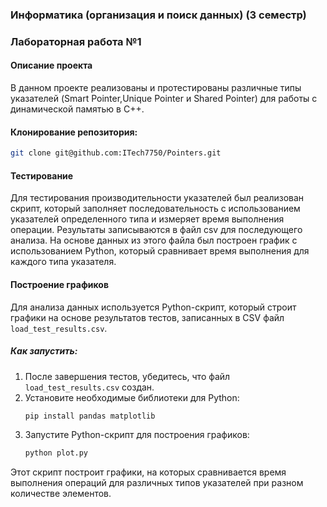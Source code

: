 
### Информатика (организация и поиск данных) (3 семестр) 
### Лабораторная работа №1

#### Описание проекта

В данном проекте реализованы и протестированы различные типы указателей (Smart Pointer,Unique Pointer и Shared Pointer) для работы с динамической памятью в C++. 
#### Клонирование репозитория:
   ```bash
   git clone git@github.com:ITech7750/Pointers.git
   ```

#### Тестирование

Для тестирования производительности указателей был реализован скрипт, который заполняет последовательность с использованием указателей определенного типа и измеряет время выполнения операции.
Результаты записываются в файл csv для последующего анализа. На основе данных из этого файла был построен график с использованием Python, который сравнивает время выполнения для каждого типа указателя.

#### Построение графиков

Для анализа данных используется Python-скрипт, который строит графики на основе результатов тестов, записанных в CSV файл `load_test_results.csv`. 

##### Как запустить:

1. После завершения тестов, убедитесь, что файл `load_test_results.csv` создан.
2. Установите необходимые библиотеки для Python:
   ```bash
   pip install pandas matplotlib
   ```
3. Запустите Python-скрипт для построения графиков:
   ```bash
   python plot.py
   ```

Этот скрипт построит графики, на которых сравнивается время выполнения операций для различных типов указателей при разном количестве элементов.

##